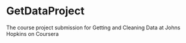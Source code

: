 # GetDataProject
The course project submission for Getting and Cleaning Data at Johns Hopkins on Coursera
